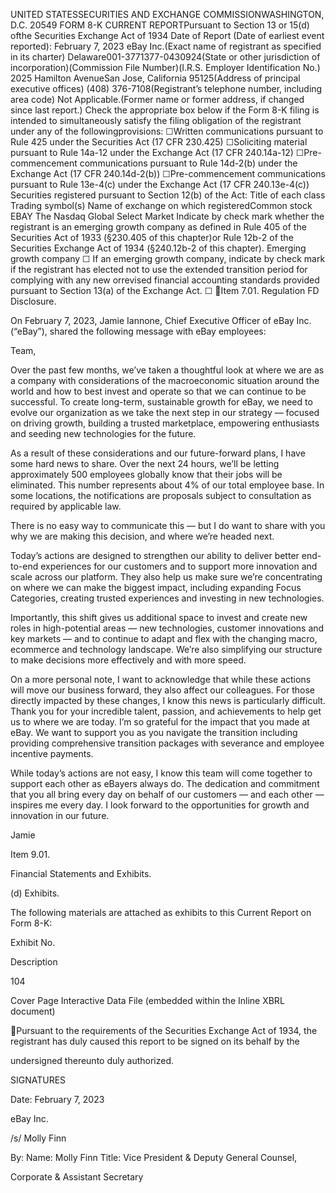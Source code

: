    UNITED STATESSECURITIES AND EXCHANGE COMMISSIONWASHINGTON, D.C. 20549 FORM 8-K CURRENT REPORTPursuant to Section 13 or 15(d) ofthe Securities Exchange Act of 1934 Date of Report (Date of earliest event reported): February 7, 2023  eBay Inc.(Exact name of registrant as specified in its charter)    Delaware001-3771377-0430924(State or other jurisdiction of incorporation)(Commission File Number)(I.R.S. Employer Identification No.) 2025 Hamilton AvenueSan Jose, California 95125(Address of principal executive offices) (408) 376-7108(Registrant’s telephone number, including area code)  Not Applicable.(Former name or former address, if changed since last report.) Check the appropriate box below if the Form 8-K filing is intended to simultaneously satisfy the filing obligation of the registrant under any of the followingprovisions:  ☐Written communications pursuant to Rule 425 under the Securities Act (17 CFR 230.425) ☐Soliciting material pursuant to Rule 14a-12 under the Exchange Act (17 CFR 240.14a-12) ☐Pre-commencement communications pursuant to Rule 14d-2(b) under the Exchange Act (17 CFR 240.14d-2(b)) ☐Pre-commencement communications pursuant to Rule 13e-4(c) under the Exchange Act (17 CFR 240.13e-4(c))   Securities registered pursuant to Section 12(b) of the Act:     Title of each class Trading symbol(s) Name of exchange on which registeredCommon stock EBAY The Nasdaq Global Select Market   Indicate by check mark whether the registrant is an emerging growth company as defined in Rule 405 of the Securities Act of 1933 (§230.405 of this chapter)or Rule 12b-2 of the Securities Exchange Act of 1934 (§240.12b-2 of this chapter).      Emerging growth company ☐ If an emerging growth company, indicate by check mark if the registrant has elected not to use the extended transition period for complying with any new orrevised financial accounting standards provided pursuant to Section 13(a) of the Exchange Act. ☐     Item 7.01. Regulation FD Disclosure.

On February 7, 2023, Jamie Iannone, Chief Executive Officer of eBay Inc. (“eBay”), shared the following message with eBay employees:

Team,

Over the past few months, we’ve taken a thoughtful look at where we are as a company with considerations of the macroeconomic situation around the world
and how to best invest and operate so that we can continue to be successful. To create long-term, sustainable growth for eBay, we need to evolve our
organization as we take the next step in our strategy — focused on driving growth, building a trusted marketplace, empowering enthusiasts and seeding new
technologies for the future.

As a result of these considerations and our future-forward plans, I have some hard news to share. Over the next 24 hours, we’ll be letting approximately 500
employees globally know that their jobs will be eliminated. This number represents about 4% of our total employee base. In some locations, the notifications
are proposals subject to consultation as required by applicable law.

There is no easy way to communicate this — but I do want to share with you why we are making this decision, and where we’re headed next.

Today’s actions are designed to strengthen our ability to deliver better end-to-end experiences for our customers and to support more innovation and scale
across our platform. They also help us make sure we’re concentrating on where we can make the biggest impact, including expanding Focus Categories,
creating trusted experiences and investing in new technologies.

Importantly, this shift gives us additional space to invest and create new roles in high-potential areas — new technologies, customer innovations and key
markets — and to continue to adapt and flex with the changing macro, ecommerce and technology landscape. We’re also simplifying our structure to make
decisions more effectively and with more speed.

On a more personal note, I want to acknowledge that while these actions will move our business forward, they also affect our colleagues. For those directly
impacted by these changes, I know this news is particularly difficult. Thank you for your incredible talent, passion, and achievements to help get us to where
we are today. I’m so grateful for the impact that you made at eBay. We want to support you as you navigate the transition including providing comprehensive
transition packages with severance and employee incentive payments.

While today’s actions are not easy, I know this team will come together to support each other as eBayers always do. The dedication and commitment that you
all bring every day on behalf of our customers — and each other — inspires me every day. I look forward to the opportunities for growth and innovation in our
future.

Jamie

Item 9.01.

Financial Statements and Exhibits.

(d) Exhibits.

The following materials are attached as exhibits to this Current Report on Form 8-K:

Exhibit No.

  Description

104

  Cover Page Interactive Data File (embedded within the Inline XBRL document)

Pursuant  to  the  requirements  of  the  Securities  Exchange Act  of  1934,  the  registrant  has  duly  caused  this  report  to  be  signed  on  its  behalf  by  the

undersigned thereunto duly authorized.

SIGNATURES

Date: February 7, 2023

eBay Inc.

/s/ Molly Finn

By:
Name:  Molly Finn
Title: Vice President & Deputy General Counsel,

Corporate & Assistant Secretary

